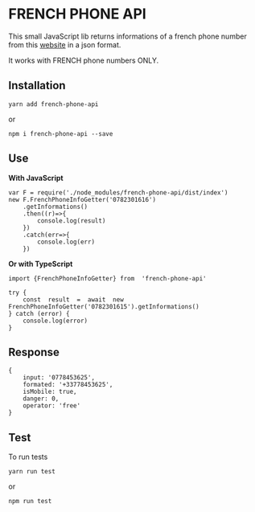 # FRENCH PHONE API
This small JavaScript lib returns informations of a french phone number from this [website](https://www.recherche-inverse.com/) in a json format.

It works with FRENCH phone numbers ONLY.

## Installation

    yarn add french-phone-api
    
or
  
    npm i french-phone-api --save

##  Use

**With JavaScript**

    var F = require('./node_modules/french-phone-api/dist/index')
	new F.FrenchPhoneInfoGetter('0782301616')
		.getInformations()
		.then((r)=>{
			console.log(result)
		})
		.catch(err=>{
			console.log(err)
		})

**Or with TypeScript**

	import {FrenchPhoneInfoGetter} from  'french-phone-api'

	try {
		const  result  =  await  new  FrenchPhoneInfoGetter('0782301615').getInformations()
	} catch (error) {
		console.log(error)
	}

## Response

	{ 
		input: '0778453625',
	   	formated: '+33778453625',
   		isMobile: true,
   		danger: 0,
  		operator: 'free' 
	}


## Test

To run tests

	yarn run test

or

	npm run test


